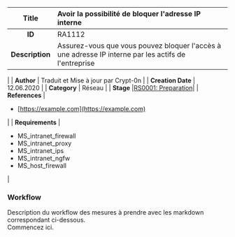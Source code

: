 | Title                       | Avoir la possibilité de bloquer l'adresse IP interne       |
|:---------------------------:|:--------------------|
| **ID**                      | RA1112            |
| **Description**             | Assurez-vous que vous pouvez bloquer l'accès à une adresse IP interne par les actifs de l'entreprise
   |
| **Author**                  | Traduit et Mise à jour par Crypt-0n       |
| **Creation Date**           | 12.06.2020 |
| **Category**                | Réseau      |
| **Stage**                   |[RS0001: Preparation](../Response_Stages/RS0001.md)| 
| **References** |<ul><li>[https://example.com](https://example.com)</li></ul>|
| **Requirements** |<ul><li>MS_intranet_firewall</li><li>MS_intranet_proxy</li><li>MS_intranet_ips</li><li>MS_intranet_ngfw</li><li>MS_host_firewall</li></ul>|

### Workflow

Description du workflow des mesures à prendre avec les markdown correspondant ci-dessous.  
Commencez ici.  


